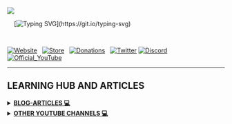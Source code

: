<img src="https://github.com/fixitgearware/fixitgearwaresecurity/blob/main/fixitgearwarebio.png">


&nbsp;&nbsp;&nbsp;&nbsp;[![Typing SVG](https://readme-typing-svg.demolab.com?font=Fira+Code&pause=1000&color=62F71A&center=true&vCenter=true&width=435&lines=Founded+in+2019...;FixitGearWare+Security++Aims+in%2C+;Promoting+and+providing+sustainable%2C;+Training+%26+Awareness%2C;In+Offensive+Security+(Red+Teaming)%2C;Defensive+Security+(Blue+Teaming)%2C;Information+Security+(InfoSec)%2C;the+use+of+AI+Tools+and+more...;In+Cybersecurity.)](https://git.io/typing-svg)

<br>

 [![Website](https://img.shields.io/badge/fixitgearware.com-Blue?style=for-the-badge&logo=weblate&logoColor=white&labelColor=%2300FF00&color=blue)](https://fixitgearware.com) &nbsp;  [![Store](https://img.shields.io/badge/online_store-%23000000?style=for-the-badge&logo=shopify&logoColor=black&labelColor=%23FFFF00&color=black)](https://fixitgearware.com/store/) &nbsp;  [![Donations](https://img.shields.io/badge/Support%20%26%20Donations-%23000000?style=for-the-badge&logo=paypal&logoColor=white&color=GREEN)](https://www.fixitgearware.com/services/donations_support/) &nbsp; [![Twitter](https://img.shields.io/badge/x(former%20twitter)-%23000000?style=for-the-badge&logo=x&logoColor=black&labelColor=%2300FFFF&color=black)](https://x.com/fixitgearware)&nbsp;[![Discord](https://img.shields.io/badge/DISCORD-%23000000?style=for-the-badge&logo=DISCORD&logoColor=white&color=%235865F2)](https://discord.com/invite/XGSczQaDR8)
 &nbsp;[![Official_YouTube](https://img.shields.io/badge/OFFICIAL%20YOUTUBE-%23000000?style=for-the-badge&logo=YOUTUBE&logoColor=white&color=%23FF0000)](https://www.youtube.com/@fixitgearware
) 


---
<h2>LEARNING HUB AND ARTICLES</h2>
<details>
<summary><b><u>BLOG-ARTICLES 💻</u></b></summary><br>

[![Cybersecurity_blog](https://img.shields.io/badge/Cybersecurity-%23000000?style=for-the-badge&logo=cyberdefenders&logoColor=white&labelColor=blue&color=purple)](https://www.fixitgearware.com/Blogs/cybsec-news/cyber-security/) &nbsp; [![Ethical_Hacking](https://img.shields.io/badge/Ethical_Hacking-%23000000?style=for-the-badge&logo=gnome%20terminal&logoColor=white&labelColor=black&color=%23FF5722)](https://www.fixitgearware.com/Blogs/cybsec-news/ethical-hacking/) &nbsp; [![GLoba_News](https://img.shields.io/badge/Global_News-%23000000?style=for-the-badge&logo=blogger&logoColor=white&labelColor=black&color=%23008080)](https://www.fixitgearware.com/Blogs/cybsec-news/global-news/) &nbsp; [![Infotech_Q](https://img.shields.io/badge/Infotech%20Q%26A-%23000000?style=for-the-badge&logo=quizlet&logoColor=white&labelColor=%20%23d77325%20&color=b1ad1e)](https://www.fixitgearware.com/Blogs/cybsec-news/infotech-q-a/) 
</details>

<details>
<summary><b><u>OTHER YOUTUBE CHANNELS 💻</u></b></summary><br>

[![Coding_YouTube](https://img.shields.io/badge/LEARN%20CODING%20YOUTUBE-%23000000?style=for-the-badge&logo=YOUTUBE&logoColor=white&color=%23FF0000)](https://www.youtube.com/@FixitgearwareCodingChannel) &nbsp; [![Q&A_YouTube](https://img.shields.io/badge/Cybersecurity%20Q%20%26%20A-%23000000?style=for-the-badge&logo=youtube&logoColor=white&color=%23FF0000)](https://www.youtube.com/@FixitgearwareCybersecQAChannel) 
</details>
